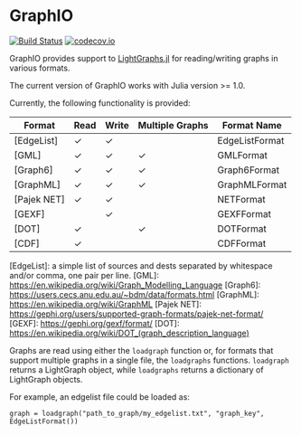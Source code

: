 # GraphIO

[![Build Status](https://github.com/JuliaGraphs/GraphIO.jl/workflows/CI/badge.svg)](https://github.com/JuliaGraphs/GraphIO.jl/actions?query=workflow%3ACI+branch%3Amaster)
[![codecov.io](http://codecov.io/gh/JuliaGraphs/GraphIO.jl/branch/master/graph/badge.svg)](http://codecov.io/gh/JuliaGraphs/GraphIO.jl)

GraphIO provides support to [LightGraphs.jl](https://github.com/JuliaGraphs/LightGraphs.jl) for reading/writing graphs in various formats.

The current version of GraphIO works with Julia version >= 1.0.

Currently, the following functionality is provided:

Format        | Read | Write | Multiple Graphs| Format Name  |
--------------|------|-------|----------------|--------------|
[EdgeList]    |   ✓  |  ✓    |                |EdgeListFormat|
[GML]         |   ✓  |  ✓    | ✓              |GMLFormat     |
[Graph6]      |   ✓  |  ✓    | ✓              |Graph6Format  |
[GraphML]     |   ✓  |  ✓    | ✓              |GraphMLFormat |
[Pajek NET]   |   ✓  |  ✓    |                |NETFormat     |
[GEXF]        |      |  ✓    |                |GEXFFormat    |
[DOT]         |   ✓  |       | ✓              |DOTFormat     |
[CDF]         |   ✓  |       |                |CDFFormat     |

[EdgeList]: a simple list of sources and dests separated by whitespace and/or comma, one pair per line.
[GML]: https://en.wikipedia.org/wiki/Graph_Modelling_Language
[Graph6]: https://users.cecs.anu.edu.au/~bdm/data/formats.html
[GraphML]: https://en.wikipedia.org/wiki/GraphML
[Pajek NET]: https://gephi.org/users/supported-graph-formats/pajek-net-format/
[GEXF]: https://gephi.org/gexf/format/
[DOT]: https://en.wikipedia.org/wiki/DOT_(graph_description_language)

Graphs are read using either the `loadgraph` function or, for formats that support multiple graphs in a single file,
the `loadgraphs` functions. `loadgraph` returns a LightGraph object, while `loadgraphs` returns a dictionary of LightGraph objects.

For example, an edgelist file could be loaded as:

```
graph = loadgraph("path_to_graph/my_edgelist.txt", "graph_key", EdgeListFormat())
```


